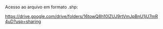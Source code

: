 Acesso ao arquivo em formato .shp:

https://drive.google.com/drive/folders/16towQ8h10lZUJ9rtVmJpBnU1jU7mR4uD?usp=sharing
